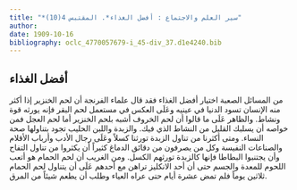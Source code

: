```yaml
---
title: "*سير العلم والاجتماع : أفضل الغذاء*. المقتبس 4(10)"
author: 
date: 1909-10-16
bibliography: oclc_4770057679-i_45-div_37.d1e4240.bib
---
```




##  أفضل الغذاء 


 من المسائل الصعبة اختيار أفضل الغذاء فقد قال علماء الفرنجة أن لحم الخنزير إذا أكثر منه الإنسان تسود الدنيا في عينيه وعَلَى العكس في مستعمل لحم البقر فإنه يورثه قوة ونشاط. والظاهر عَلَى ما قالوا أن لحم الخروف أشبه بلحم الخنزير أما لحم العجل فمن خواصه أن يسلبك القليل من النشاط الذي فيك. والزبدة واللبن الحليب تجود بتناولها صحة النساء. ومتى أكثرنا من تناول الزبدة تورثنا كسلاً وعَلَى رجال الأدب وأرباب الأقلام والصناعات النفيسة وكل من يصرفون من دقائق الدماغ كثيراً أن يكثروا من تناول التفاح وأن يجتنبوا البطاطا فإنها كالزبدة تورثهم الكسل. ومن الغريب أن لحم الحمام هو أتعب اللحوم للمعدة والجسم حتى أن  أحد  الانكليز تراهن مع أحدهم عَلَى أن يتناول لحم الحمام  ثلاثين  يوماً فلم تمض  عشرة  أيام حتى عراه العياء وطلب أن يطعم شيئاً من المرق. 
